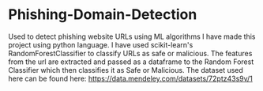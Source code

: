 # Phishing-Domain-Detection
Used to detect phishing website URLs using ML algorithms
I have made this project using python language. I have used scikit-learn's RandomForestClassifier to classify URLs as safe or malicious.
The features from the url are extracted and passed as a dataframe to the Random Forest Classifier which then classifies it as Safe or Malicious.
The dataset used here can be found here: https://data.mendeley.com/datasets/72ptz43s9v/1
